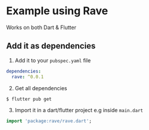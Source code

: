 # Example using Rave

Works on both Dart & Flutter

## Add it as dependencies

1. Add it to your `pubspec.yaml` file
```yaml
dependencies:
  rave: ^0.0.1
```

2. Get all dependencies
```bash
$ flutter pub get
```

3. Import it in a dart/flutter project e.g inside `main.dart`
```dart
import 'package:rave/rave.dart';
```



